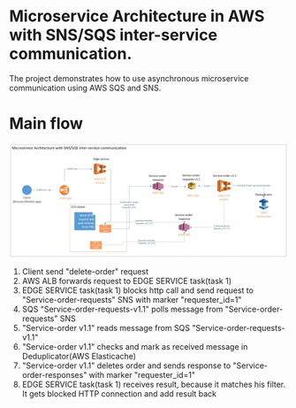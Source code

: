# Microservice Architecture in AWS with SNS/SQS inter-service communication.

The project demonstrates how to use asynchronous microservice communication using AWS SQS and SNS.



# Main flow
<img src="architecture.jpg" width=1800/>

<ol type="1">
  <li>Client send "delete-order" request </li>
  <li>AWS ALB forwards request to EDGE SERVICE task(task 1) </li>
  <li>EDGE SERVICE task(task 1) blocks http call and send request to "Service-order-requests" SNS with marker "requester_id=1" </li>
  <li>SQS "Service-order-requests-v1.1" polls message from "Service-order-requests" SNS</li>
  <li>"Service-order v1.1" reads message from  SQS "Service-order-requests-v1.1" </li>
  <li>"Service-order v1.1" checks and mark as received message in Deduplicator(AWS Elasticache) </li>
  <li>"Service-order v1.1" deletes order and sends response to "Service-order-responses" with marker  "requester_id=1"</li>
  <li>EDGE SERVICE task(task 1) receives result, because it matches his filter. It gets blocked HTTP connection and add result back</li>
</ol>
